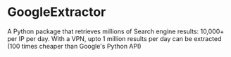 # GoogleExtractor
A Python package that retrieves millions of Search engine results: 10,000+ per IP per day. With a VPN, upto 1 million results per day can be extracted (100 times cheaper than Google's Python API)
